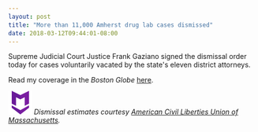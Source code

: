 ```yaml
---
layout: post
title: "More than 11,000 Amherst drug lab cases dismissed"
date: 2018-03-12T09:44:01-08:00
---
```


Supreme Judicial Court Justice Frank Gaziano signed the dismissal order today for cases voluntarily vacated by the state's eleven district attorneys. 

Read my coverage in the *Boston Globe* [here](http://www.bostonglobe.com/metro/2018/04/05/judge-dismisses-more-than-amherst-drug-lab-cases/1cHjUMiiTChcQL31VSkxVN/story.html#comments).

![ALCUM dismissal estimates - April 5, 2018](https://github.com/adam-p/markdown-here/raw/master/src/common/images/icon48.png "ALCUM dismissal estimates - April 5, 2018")
*Dismissal estimates courtesy <a href='https://aclum.org/wp-content/uploads/2018/04/20180405-Dismissals.png' target='_blank'>American Civil Liberties Union of Massachusetts</a>.*
